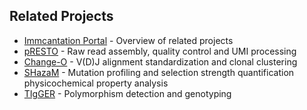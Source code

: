 Related Projects
-------------------------------------------------------------------------------

* [Immcantation Portal](http://immcantation.readthedocs.io) - 
  Overview of related projects
* [pRESTO](http://presto.readthedocs.io) - 
  Raw read assembly, quality control and UMI processing 
* [Change-O](http://changeo.readthedocs.io) - 
  V(D)J alignment standardization and clonal clustering
* [SHazaM](http://shazam.readthedocs.io) - 
  Mutation profiling and selection strength quantification
  physicochemical property analysis
* [TIgGER](http://tigger.readthedocs.io) - 
  Polymorphism detection and genotyping
